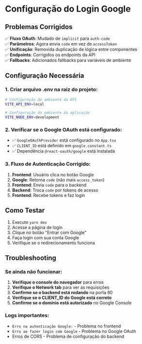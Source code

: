 # Configuração do Login Google

## Problemas Corrigidos

✅ **Fluxo OAuth**: Mudado de `implicit` para `auth-code`  
✅ **Parâmetros**: Agora envia `code` em vez de `accessToken`  
✅ **Unificação**: Removida duplicação de lógica entre componentes  
✅ **Endpoints**: Corrigidos os endpoints da API  
✅ **Fallbacks**: Adicionados fallbacks para variáveis de ambiente

## Configuração Necessária

### 1. Criar arquivo .env na raiz do projeto:

```bash
# Configuração do ambiente da API
VITE_API_ENV=local

# Configuração do ambiente da aplicação
VITE_NODE_ENV=development
```

### 2. Verificar se o Google OAuth está configurado:

- ✅ `GoogleOAuthProvider` está configurado no `App.tsx`
- ✅ `CLIENT_ID` está definido em `google.constant.ts`
- ✅ Dependência `@react-oauth/google` está instalada

### 3. Fluxo de Autenticação Corrigido:

1. **Frontend**: Usuário clica no botão Google
2. **Google**: Retorna `code` (não mais `access_token`)
3. **Frontend**: Envia `code` para o backend
4. **Backend**: Troca `code` por tokens de acesso
5. **Frontend**: Recebe tokens e faz login

## Como Testar

1. Execute `yarn dev`
2. Acesse a página de login
3. Clique no botão "Entrar com Google"
4. Faça login com sua conta Google
5. Verifique se o redirecionamento funciona

## Troubleshooting

### Se ainda não funcionar:

1. **Verifique o console do navegador** para erros
2. **Verifique o Network tab** para ver as requisições
3. **Confirme se o backend está rodando** na porta 80
4. **Verifique se o CLIENT_ID do Google está correto**
5. **Confirme se o domínio está autorizado** no Google Console

### Logs importantes:

- `Erro na autenticação Google:` - Problema no frontend
- `Erro ao fazer login com Google` - Problema no Google OAuth
- Erros de CORS - Problema de configuração do backend


